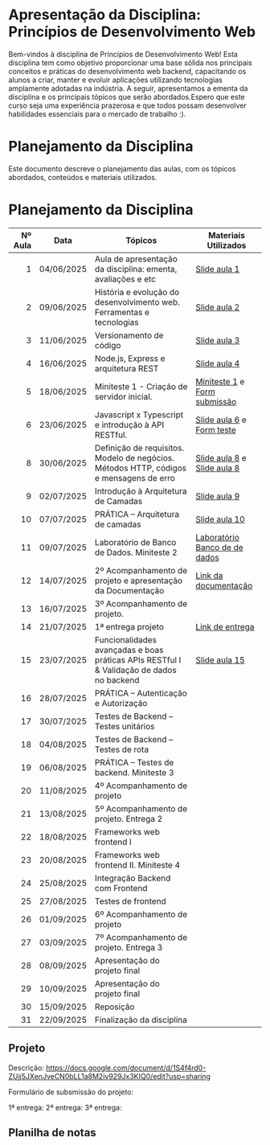 # Apresentação da Disciplina: Princípios de Desenvolvimento Web

Bem-vindos à disciplina de Princípios de Desenvolvimento Web! Esta disciplina tem como objetivo proporcionar uma base sólida nos principais conceitos e práticas do desenvolvimento web backend, capacitando os alunos a criar, manter e evoluir aplicações utilizando tecnologias amplamente adotadas na indústria. A seguir, apresentamos a ementa da disciplina e os principais tópicos que serão abordados.Espero que este curso seja uma experiência prazerosa e que todos possam desenvolver habilidades essenciais para o mercado de trabalho :).

# Planejamento da Disciplina

Este documento descreve o planejamento das aulas, com os tópicos abordados, conteúdos e materiais utilizados.

# Planejamento da Disciplina


| Nº Aula | Data       | Tópicos                                                                 | Materiais Utilizados |
|--------:|------------|-------------------------------------------------------------------------|-----------------------|
| 1       | 04/06/2025 | Aula de apresentação da disciplina: ementa, avaliações e etc            | [Slide aula 1](aulas/aula1.pdf)|
| 2       | 09/06/2025 | História e evolução do desenvolvimento web. Ferramentas e tecnologias   | [Slide aula 2](aulas/aula2.pdf)|
| 3       | 11/06/2025 | Versionamento de código                                                 | [Slide aula 3](aulas/aula3.pdf)|
| 4       | 16/06/2025 | Node.js, Express e arquitetura REST                                     | [Slide aula 4](aulas/aula4.pdf)|
| 5       | 18/06/2025 | Miniteste 1 - Criação de servidor inicial.                              | [Miniteste 1](aulas/miniteste1.pdf) e [Form submissão](https://forms.gle/ZbQkbbHstqUUZyrR7)|
| 6       | 23/06/2025 | Javascript x Typescript e introdução à API RESTful.                     | [Slide aula 6](aulas/aula6.pdf) e [Form teste](https://forms.gle/6i9LZKYBcyiEobJP8)                      |
| 8       | 30/06/2025 | Definição de requisitos. Modelo de negócios. Métodos HTTP, códigos e mensagens de erro | [Slide aula 8](aulas/aula8.pdf) e [Slide aula 8](aulas/aula81.pdf)             |
| 9       | 02/07/2025 | Introdução à Arquitetura de Camadas                                     |[Slide aula 9](aulas/aula9.pdf)|
| 10      | 07/07/2025 | PRÁTICA – Arquitetura de camadas                                        |[Slide aula 10](aulas/aula10.pdf)|
| 11      | 09/07/2025 | Laboratório de Banco de Dados. Miniteste 2                              |[Laboratório Banco de de dados](https://encurtador.com.br/BNO45)|
| 12      | 14/07/2025 | 2º Acompanhamento de projeto e apresentação da Documentação             |[Link da documentação](https://docs.google.com/document/d/1MWgy05bVqY-XpS94MN9547IHQQD2CYNVh6NZ-eTQZa4/edit?usp=sharing)|
| 13      | 16/07/2025 | 3º Acompanhamento de projeto.                                           |                       |
| 14      | 21/07/2025 | 1ª entrega projeto                                                      |[Link de entrega](https://forms.gle/86gHeeyfrHZUBLW67)|
| 15      | 23/07/2025 | Funcionalidades avançadas e boas práticas APIs RESTful I & Validação de dados no backend  |[Slide aula 15](aulas/aula15.pdf)                 |
| 16      | 28/07/2025 | PRÁTICA – Autenticação e Autorização                                    |                       |
| 17      | 30/07/2025 | Testes de Backend – Testes unitários                                    |                       |
| 18      | 04/08/2025 | Testes de Backend – Testes de rota                                      |                       |
| 19      | 06/08/2025 | PRÁTICA – Testes de backend. Miniteste 3                                |                       |
| 20      | 11/08/2025 | 4º Acompanhamento de projeto                                             |                       |
| 21      | 13/08/2025 | 5º Acompanhamento de projeto. Entrega 2                                 |                       |
| 22      | 18/08/2025 | Frameworks web frontend I                                               |                       |
| 23      | 20/08/2025 | Frameworks web frontend II. Miniteste 4                                 |                       |
| 24      | 25/08/2025 | Integração Backend com Frontend                                         |                       |
| 25      | 27/08/2025 | Testes de frontend                                                       |                       |
| 26      | 01/09/2025 | 6º Acompanhamento de projeto                                             |                       |
| 27      | 03/09/2025 | 7º Acompanhamento de projeto. Entrega 3                                 |                       |
| 28      | 08/09/2025 | Apresentação do projeto final                                           |                       |
| 29      | 10/09/2025 | Apresentação do projeto final                                           |                       |
| 30      | 15/09/2025 | Reposição                                                               |                       |
| 31      | 22/09/2025 | Finalização da disciplina                                               |                        |


## Projeto

Descrição: https://docs.google.com/document/d/1S4f4rd0-ZUjj5JXenJveCN0bLL1a8M2iv929Jx3KIQ0/edit?usp=sharing

Formulário de subsmissão do projeto: 

1ª entrega: 
2ª entrega:
3ª entrega:

## Planilha de notas
